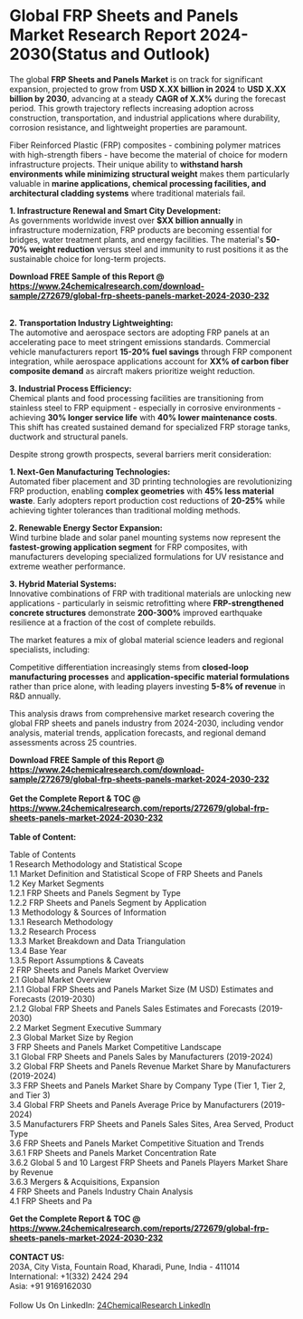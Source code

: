 <h1>Global FRP Sheets and Panels Market Research Report 2024-2030(Status and Outlook)</h1><p>The global <strong>FRP Sheets and Panels Market</strong> is on track for significant expansion, projected to grow from <strong>USD X.XX billion in 2024</strong> to <strong>USD X.XX billion by 2030</strong>, advancing at a steady <strong>CAGR of X.X%</strong> during the forecast period. This growth trajectory reflects increasing adoption across construction, transportation, and industrial applications where durability, corrosion resistance, and lightweight properties are paramount.</p><p>Fiber Reinforced Plastic (FRP) composites - combining polymer matrices with high-strength fibers - have become the material of choice for modern infrastructure projects. Their unique ability to <strong>withstand harsh environments while minimizing structural weight</strong> makes them particularly valuable in <strong>marine applications, chemical processing facilities, and architectural cladding systems</strong> where traditional materials fail.</p><p><strong>1. Infrastructure Renewal and Smart City Development:</strong><br>
As governments worldwide invest over <strong>$XX billion annually</strong> in infrastructure modernization, FRP products are becoming essential for bridges, water treatment plants, and energy facilities. The material's <strong>50-70% weight reduction</strong> versus steel and immunity to rust positions it as the sustainable choice for long-term projects.</p><div><b>Download FREE Sample of this Report @ 
            <a href="https://www.24chemicalresearch.com/download-sample/272679/global-frp-sheets-panels-market-2024-2030-232">
            https://www.24chemicalresearch.com/download-sample/272679/global-frp-sheets-panels-market-2024-2030-232</a></b></div><br><p><strong>2. Transportation Industry Lightweighting:</strong><br>
The automotive and aerospace sectors are adopting FRP panels at an accelerating pace to meet stringent emissions standards. Commercial vehicle manufacturers report <strong>15-20% fuel savings</strong> through FRP component integration, while aerospace applications account for <strong>XX% of carbon fiber composite demand</strong> as aircraft makers prioritize weight reduction.</p><p><strong>3. Industrial Process Efficiency:</strong><br>
Chemical plants and food processing facilities are transitioning from stainless steel to FRP equipment - especially in corrosive environments - achieving <strong>30% longer service life</strong> with <strong>40% lower maintenance costs</strong>. This shift has created sustained demand for specialized FRP storage tanks, ductwork and structural panels.</p><p>Despite strong growth prospects, several barriers merit consideration:</p><p><strong>1. Next-Gen Manufacturing Technologies:</strong><br>
Automated fiber placement and 3D printing technologies are revolutionizing FRP production, enabling <strong>complex geometries</strong> with <strong>45% less material waste</strong>. Early adopters report production cost reductions of <strong>20-25%</strong> while achieving tighter tolerances than traditional molding methods.</p><p><strong>2. Renewable Energy Sector Expansion:</strong><br>
Wind turbine blade and solar panel mounting systems now represent the <strong>fastest-growing application segment</strong> for FRP composites, with manufacturers developing specialized formulations for UV resistance and extreme weather performance.</p><p><strong>3. Hybrid Material Systems:</strong><br>
Innovative combinations of FRP with traditional materials are unlocking new applications - particularly in seismic retrofitting where <strong>FRP-strengthened concrete structures</strong> demonstrate <strong>200-300%</strong> improved earthquake resilience at a fraction of the cost of complete rebuilds.</p><p>The market features a mix of global material science leaders and regional specialists, including:</p><p>Competitive differentiation increasingly stems from <strong>closed-loop manufacturing processes</strong> and <strong>application-specific material formulations</strong> rather than price alone, with leading players investing <strong>5-8% of revenue</strong> in R&amp;D annually.</p><p>This analysis draws from comprehensive market research covering the global FRP sheets and panels industry from 2024-2030, including vendor analysis, material trends, application forecasts, and regional demand assessments across 25 countries.</p><div><b>Download FREE Sample of this Report @ 
            <a href="https://www.24chemicalresearch.com/download-sample/272679/global-frp-sheets-panels-market-2024-2030-232">
            https://www.24chemicalresearch.com/download-sample/272679/global-frp-sheets-panels-market-2024-2030-232</a></b></div><br><div><b>Get the Complete Report & TOC @ 
            <a href="https://www.24chemicalresearch.com/reports/272679/global-frp-sheets-panels-market-2024-2030-232">
            https://www.24chemicalresearch.com/reports/272679/global-frp-sheets-panels-market-2024-2030-232</a></b></div><br>
            <b>Table of Content:</b><p>Table of Contents<br />
1 Research Methodology and Statistical Scope<br />
1.1 Market Definition and Statistical Scope of FRP Sheets and Panels<br />
1.2 Key Market Segments<br />
1.2.1 FRP Sheets and Panels Segment by Type<br />
1.2.2 FRP Sheets and Panels Segment by Application<br />
1.3 Methodology & Sources of Information<br />
1.3.1 Research Methodology<br />
1.3.2 Research Process<br />
1.3.3 Market Breakdown and Data Triangulation<br />
1.3.4 Base Year<br />
1.3.5 Report Assumptions & Caveats<br />
2 FRP Sheets and Panels Market Overview<br />
2.1 Global Market Overview<br />
2.1.1 Global FRP Sheets and Panels Market Size (M USD) Estimates and Forecasts (2019-2030)<br />
2.1.2 Global FRP Sheets and Panels Sales Estimates and Forecasts (2019-2030)<br />
2.2 Market Segment Executive Summary<br />
2.3 Global Market Size by Region<br />
3 FRP Sheets and Panels Market Competitive Landscape<br />
3.1 Global FRP Sheets and Panels Sales by Manufacturers (2019-2024)<br />
3.2 Global FRP Sheets and Panels Revenue Market Share by Manufacturers (2019-2024)<br />
3.3 FRP Sheets and Panels Market Share by Company Type (Tier 1, Tier 2, and Tier 3)<br />
3.4 Global FRP Sheets and Panels Average Price by Manufacturers (2019-2024)<br />
3.5 Manufacturers FRP Sheets and Panels Sales Sites, Area Served, Product Type<br />
3.6 FRP Sheets and Panels Market Competitive Situation and Trends<br />
3.6.1 FRP Sheets and Panels Market Concentration Rate<br />
3.6.2 Global 5 and 10 Largest FRP Sheets and Panels Players Market Share by Revenue<br />
3.6.3 Mergers & Acquisitions, Expansion<br />
4 FRP Sheets and Panels Industry Chain Analysis<br />
4.1 FRP Sheets and Pa</p><div><b>Get the Complete Report & TOC @ 
            <a href="https://www.24chemicalresearch.com/reports/272679/global-frp-sheets-panels-market-2024-2030-232">
            https://www.24chemicalresearch.com/reports/272679/global-frp-sheets-panels-market-2024-2030-232</a></b></div><br><b>CONTACT US:</b><br>
            203A, City Vista, Fountain Road, Kharadi, Pune, India - 411014<br>
            International: +1(332) 2424 294<br>
            Asia: +91 9169162030 <br><br>
            Follow Us On LinkedIn: <a href="https://www.linkedin.com/company/24chemicalresearch/">24ChemicalResearch LinkedIn</a>